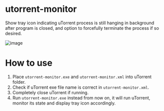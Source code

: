# utorrent-monitor

Show tray icon indicating uTorrent process is still hanging in background after program is closed, and option to forcefully terminate the process if so desired.

![image](https://github.com/setsumi/utorrent-monitor/assets/5970554/8375213d-a3c6-4489-9140-ab15f27ee1d8)

# How to use
1. Place `utorrent-monitor.exe` and `utorrent-monitor.xml` into uTorrent folder.
2. Check if uTorrent exe file name is correct in `utorrent-monitor.xml`.
3. Completely close uTorrent if running.
4. Run `utorrent-monitor.exe` instead from now on, it will run uTorrent, monitor its state and display tray icon accordingly.
